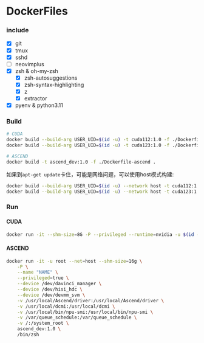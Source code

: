 # DockerFiles

### include

- [x] git
- [x] tmux
- [x] sshd
- [ ] neovimplus
- [x] zsh & oh-my-zsh
  - [x] zsh-autosuggestions
  - [x] zsh-syntax-highlighting
  - [x] z
  - [x] extractor
- [x] pyenv & python3.11

### Build

```sh
# CUDA
docker build --build-arg USER_UID=$(id -u) -t cuda112:1.0 -f ./Dockerfile-cuda112 .
docker build --build-arg USER_UID=$(id -u) -t cuda123:1.0 -f ./Dockerfile-cuda123 .

# ASCEND
docker build -t ascend_dev:1.0 -f ./Dockerfile-ascend .
```

如果到`apt-get update`卡住，可能是网络问题，可以使用host模式构建:

```sh
docker build --build-arg USER_UID=$(id -u) --network host -t cuda112:1.0 -f ./Dockerfile-cuda112 .
docker build --build-arg USER_UID=$(id -u) --network host -t cuda123:1.0 -f ./Dockerfile-cuda123 .
```

### Run

#### CUDA

```sh
docker run -it --shm-size=8G -P --privileged --runtime=nvidia -u $(id -u) --name "NAME" -v PATH_LOCAL:/home/ubuntu/PATH_DOCKER DOCKER_IMAGE /bin/zsh
```

#### ASCEND

```sh
docker run -it -u root --net=host --shm-size=16g \
    -P \
    --name "NAME" \
    --privileged=true \
    --device /dev/davinci_manager \
    --device /dev/hisi_hdc \
    --device /dev/devmm_svm \
    -v /usr/local/Ascend/driver:/usr/local/Ascend/driver \
    -v /usr/local/dcmi:/usr/local/dcmi \
    -v /usr/local/bin/npu-smi:/usr/local/bin/npu-smi \
    -v /var/queue_schedule:/var/queue_schedule \
    -v /:/system_root \
    ascend_dev:1.0 \
    /bin/zsh
```

